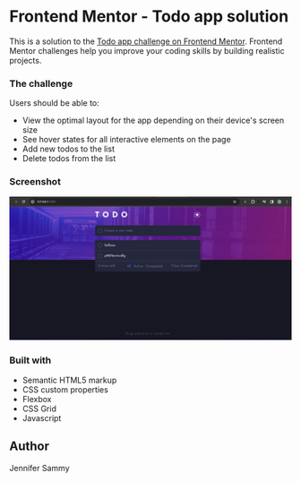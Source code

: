 # Frontend Mentor - Todo app solution

This is a solution to the [Todo app challenge on Frontend Mentor](https://www.frontendmentor.io/challenges/todo-app-Su1_KokOW). Frontend Mentor challenges help you improve your coding skills by building realistic projects. 


### The challenge

Users should be able to:

- View the optimal layout for the app depending on their device's screen size
- See hover states for all interactive elements on the page
- Add new todos to the list
- Delete todos from the list

### Screenshot

![](./images/Screenshot%202024-01-19%20140036.png)


### Built with

- Semantic HTML5 markup
- CSS custom properties
- Flexbox
- CSS Grid
- Javascript


## Author
Jennifer Sammy


